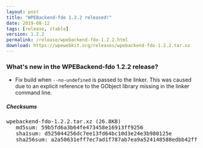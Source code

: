 ```yaml
---
layout: post
title: "WPEBackend-fdo 1.2.2 released!"
date: 2019-08-12
tags: [release, stable]
version: 1.2.2
permalink: /release/wpebackend-fdo-1.2.2.html
download: https://wpewebkit.org/releases/wpebackend-fdo-1.2.2.tar.xz
---
```



### What's new in the WPEBackend-fdo 1.2.2 release?

- Fix build when `--no-undefined` is passed to the linker. This was caused
  due to an explicit reference to the GObject library missing in the linker
  command line.


##### Checksums

<pre>
wpebackend-fdo-1.2.2.tar.xz (26.8KB)
   md5sum: 59b5fd6a3b64fe473458e16913ff9256
   sha1sum: d525044256dc7ee13fd64bc10d3e24e3b980125e
   sha256sum: a2a50631eff7ec7ad1f787ab7ea9a524148588edbb42fff614ee404e1bcc126d
</pre>
